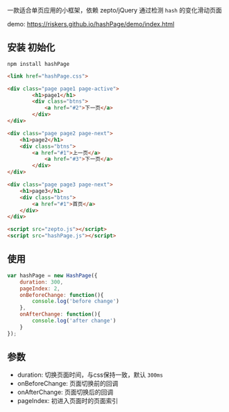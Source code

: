 一款适合单页应用的小框架，依赖 zepto/jQuery
通过检测 `hash` 的变化滑动页面

demo: https://riskers.github.io/hashPage/demo/index.html

## 安装 初始化

```shell
npm install hashPage
```

```html
<link href="hashPage.css">

<div class="page page1 page-active">
		<h1>page1</h1>
		<div class="btns">
			<a href="#2">下一页</a>
		</div>
</div>

<div class="page page2 page-next">
	<h1>page2</h1>
	<div class="btns">
		<a href="#1">上一页</a>
			<a href="#3">下一页</a>
		</div>
</div>

<div class="page page3 page-next">
	<h1>page3</h1>
	<div class="btns">
		<a href="#1">首页</a>
	</div>
</div>

<script src="zepto.js"></script>
<script src="hashPage.js"></script>
```

## 使用

```js
var hashPage = new HashPage({
	duration: 300,
	pageIndex: 2,
	onBeforeChange: function(){
		console.log('before change')
	},
	onAfterChange: function(){
		console.log('after change')
	}
});
```

## 参数

* duration: 切换页面时间，与css保持一致，默认 `300ms`
* onBeforeChange: 页面切换前的回调
* onAfterChange: 页面切换后的回调
* pageIndex: 初进入页面时的页面索引


